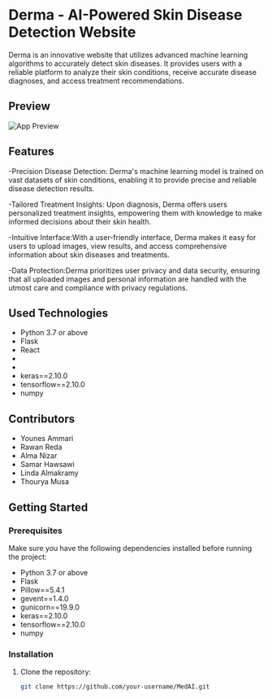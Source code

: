 # Derma - AI-Powered Skin Disease Detection Website

 Derma is an innovative website that utilizes advanced machine learning algorithms to accurately detect skin diseases. It provides users with a reliable platform to analyze their skin conditions, receive accurate disease diagnoses, and access treatment recommendations.

## Preview
![App Preview](link_to_your_app_preview_image)

## Features
-Precision Disease Detection: Derma's machine learning model is trained on vast datasets of skin conditions, enabling it to provide precise and reliable disease detection results.

-Tailored Treatment Insights: Upon diagnosis, Derma offers users personalized treatment insights, empowering them with knowledge to make informed decisions about their skin health.

-Intuitive Interface:With a user-friendly interface, Derma makes it easy for users to upload images, view results, and access comprehensive information about skin diseases and treatments.

-Data Protection:Derma prioritizes user privacy and data security, ensuring that all uploaded images and personal information are handled with the utmost care and compliance with privacy regulations.

## Used Technologies
- Python 3.7 or above
- Flask
- React
- 
- 
- keras==2.10.0
- tensorflow==2.10.0
- numpy

## Contributors
- Younes Ammari
- Rawan Reda
- Alma Nizar
- Samar Hawsawi
- Linda Almakramy
- Thourya Musa

## Getting Started
### Prerequisites
Make sure you have the following dependencies installed before running the project:

- Python 3.7 or above
- Flask
- Pillow==5.4.1
- gevent==1.4.0
- gunicorn==19.9.0
- keras==2.10.0
- tensorflow==2.10.0
- numpy

### Installation
1. Clone the repository:
   ```bash
   git clone https://github.com/your-username/MedAI.git
